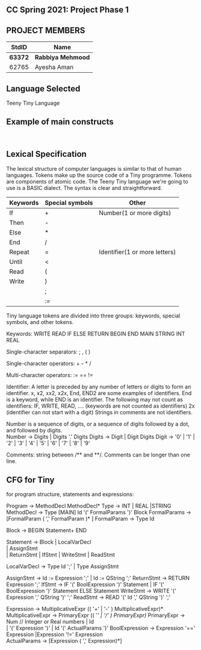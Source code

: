 ## CC Spring 2021: Project Phase 1 ##

## PROJECT MEMBERS ##
StdID | Name
------------ | -------------
**63372** | **Rabbiya Mehmood** 
62765 | Ayesha Aman


## Language Selected ##

Teeny Tiny Language

## Example of main constructs ##
```


```

## Lexical Specification ##
The lexical structure of computer languages is similar to that of human languages. Tokens make up the source code of a Tiny programme. Tokens are components of atomic code. The Teeny Tiny language we're going to use is a BASIC dialect. The syntax is clear and straightforward.


**Keywords**| **Special symbols**| **Other**
--------|-----------------|-------
If |       +       |         Number(1 or more digits)
Then |    -       |
Else  |   *        |
End   |  /        |
Repeat | =         |       Identifier(1 or more letters)
Until  | <        |
Read   | (        |
Write  | )        |
       |   ;       |
       |  :=       |
       
Tiny language tokens are divided into three groups: keywords, special symbols, and other tokens.


Keywords:   WRITE READ IF ELSE RETURN BEGIN END MAIN STRING INT REAL

Single-character separators:   ;  ,  (   )

Single-character operators:    +  -  *   /

Multi-character operators:    :=  ==   !=

Identifier: A letter is preceded by any number of letters or digits to form an identifier. x, x2, xx2, x2x, End, END2 are some examples of identifiers. End is a keyword, while END is an identifier. The following may not count as identifiers:
IF, WRITE, READ, .... (keywords are not counted as identifiers)
2x (identifier can not start with a digit)
Strings in comments are not identifiers.

Number is a sequence of digits, or a sequence of digits followed by a dot, and followed by digits.   
Number -> Digits | Digits '.' Digits
Digits -> Digit | Digit Digits
Digit  -> '0' | '1' | '2' | '3' | '4' | '5' | '6' | '7' | '8' | '9'

Comments: string between /** and **/. Comments can be longer than one line. 

## CFG for Tiny ##
for program structure, statements and expressions:

Program -> MethodDecl MethodDecl* 
Type -> INT | REAL |STRING 
MethodDecl -> Type [MAIN] Id '(' FormalParams ')' Block
FormalParams -> [FormalParam ( ',' FormalParam )* ]
FormalParam -> Type Id

Block -> BEGIN Statement+ END

Statement -> Block
           | LocalVarDecl  
           | AssignStmt   
           | ReturnStmt
           | IfStmt
	   | WriteStmt
	   | ReadStmt
        
LocalVarDecl -> Type Id ';' | Type AssignStmt  

AssignStmt  -> Id := Expression ';'
           |  Id := QString ';'
ReturnStmt -> RETURN Expression ';'
IfStmt    -> IF '(' BoolExpression ')' Statement
            | IF '(' BoolExpression ')' Statement ELSE Statement
WriteStmt -> WRITE '(' Expression ',' QString ')' ';'
ReadStmt  -> READ '(' Id ',' QString ')' ';'

Expression -> MultiplicativeExpr  (( '+' | '-' ) MultiplicativeExpr)*
MultiplicativeExpr -> PrimaryExpr (( '*' | '/' ) PrimaryExpr)*
PrimaryExpr -> Num  // Integer or Real numbers
             | Id            
             | '(' Expression ')'
             | Id '(' ActualParams ')'
BoolExpression -> Expression '==' Expression 
                 |Expression '!=' Expression   
ActualParams -> [Expression ( ',' Expression)*]

